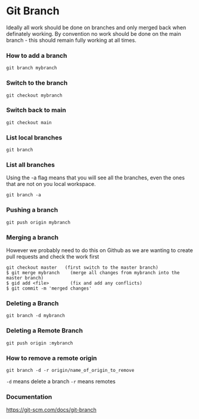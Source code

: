 # Git Branch

Ideally all work should be done on branches and only merged back when definately working. By convention no work should be done on the main branch - this should remain fully working at all times. 

### How to add a branch

```
git branch mybranch     
```

### Switch to the branch

```
git checkout mybranch
```

### Switch back to main

```
git checkout main
```

### List local branches

```
git branch
```

### List all branches

Using the -a flag means that you will see all the branches, even the ones that are not on you local workspace.

```
git branch -a
```

### Pushing a branch

```
git push origin mybranch
```

### Merging a branch

However we probably need to do this on Github as we are wanting to create pull requests and check the work first

```
git checkout master   (first switch to the master branch)
$ git merge mybranch    (merge all changes from mybranch into the master branch)
$ gid add <file>        (fix and add any conflicts)
$ git commit -m 'merged changes'
```

### Deleting a Branch

```
git branch -d mybranch
```

### Deleting a Remote Branch

```
git push origin :mybranch
```

### How to remove a remote origin

```
git branch -d -r origin/name_of_origin_to_remove
```

`-d` means delete a branch
`-r` means remotes

### Documentation

https://git-scm.com/docs/git-branch

